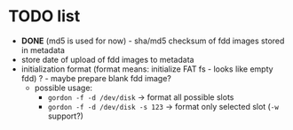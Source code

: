 TODO list
=========

- **DONE** (md5 is used for now) - sha/md5 checksum of fdd images stored in metadata
- store date of upload of fdd images to metadata
- initialization format (format means: initialize FAT fs - looks like empty fdd) ? - maybe prepare blank fdd image?
    - possible usage:
      - `gordon -f -d /dev/disk` -> format all possible slots
      - `gordon -f -d /dev/disk -s 123` -> format only selected slot (`-w` support?)
